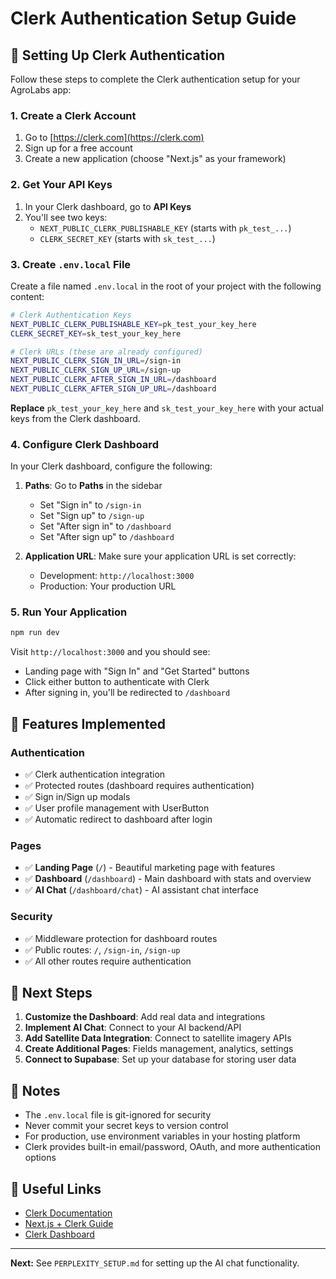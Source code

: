 # Clerk Authentication Setup Guide

## 🔐 Setting Up Clerk Authentication

Follow these steps to complete the Clerk authentication setup for your AgroLabs app:

### 1. Create a Clerk Account

1. Go to [https://clerk.com](https://clerk.com)
2. Sign up for a free account
3. Create a new application (choose "Next.js" as your framework)

### 2. Get Your API Keys

1. In your Clerk dashboard, go to **API Keys**
2. You'll see two keys:
   - `NEXT_PUBLIC_CLERK_PUBLISHABLE_KEY` (starts with `pk_test_...`)
   - `CLERK_SECRET_KEY` (starts with `sk_test_...`)

### 3. Create `.env.local` File

Create a file named `.env.local` in the root of your project with the following content:

```bash
# Clerk Authentication Keys
NEXT_PUBLIC_CLERK_PUBLISHABLE_KEY=pk_test_your_key_here
CLERK_SECRET_KEY=sk_test_your_key_here

# Clerk URLs (these are already configured)
NEXT_PUBLIC_CLERK_SIGN_IN_URL=/sign-in
NEXT_PUBLIC_CLERK_SIGN_UP_URL=/sign-up
NEXT_PUBLIC_CLERK_AFTER_SIGN_IN_URL=/dashboard
NEXT_PUBLIC_CLERK_AFTER_SIGN_UP_URL=/dashboard
```

**Replace** `pk_test_your_key_here` and `sk_test_your_key_here` with your actual keys from the Clerk dashboard.

### 4. Configure Clerk Dashboard

In your Clerk dashboard, configure the following:

1. **Paths**: Go to **Paths** in the sidebar
   - Set "Sign in" to `/sign-in`
   - Set "Sign up" to `/sign-up`
   - Set "After sign in" to `/dashboard`
   - Set "After sign up" to `/dashboard`

2. **Application URL**: Make sure your application URL is set correctly:
   - Development: `http://localhost:3000`
   - Production: Your production URL

### 5. Run Your Application

```bash
npm run dev
```

Visit `http://localhost:3000` and you should see:
- Landing page with "Sign In" and "Get Started" buttons
- Click either button to authenticate with Clerk
- After signing in, you'll be redirected to `/dashboard`

## 🎯 Features Implemented

### Authentication
- ✅ Clerk authentication integration
- ✅ Protected routes (dashboard requires authentication)
- ✅ Sign in/Sign up modals
- ✅ User profile management with UserButton
- ✅ Automatic redirect to dashboard after login

### Pages
- ✅ **Landing Page** (`/`) - Beautiful marketing page with features
- ✅ **Dashboard** (`/dashboard`) - Main dashboard with stats and overview
- ✅ **AI Chat** (`/dashboard/chat`) - AI assistant chat interface

### Security
- ✅ Middleware protection for dashboard routes
- ✅ Public routes: `/`, `/sign-in`, `/sign-up`
- ✅ All other routes require authentication

## 🚀 Next Steps

1. **Customize the Dashboard**: Add real data and integrations
2. **Implement AI Chat**: Connect to your AI backend/API
3. **Add Satellite Data Integration**: Connect to satellite imagery APIs
4. **Create Additional Pages**: Fields management, analytics, settings
5. **Connect to Supabase**: Set up your database for storing user data

## 📝 Notes

- The `.env.local` file is git-ignored for security
- Never commit your secret keys to version control
- For production, use environment variables in your hosting platform
- Clerk provides built-in email/password, OAuth, and more authentication options

## 🔗 Useful Links

- [Clerk Documentation](https://clerk.com/docs)
- [Next.js + Clerk Guide](https://clerk.com/docs/quickstarts/nextjs)
- [Clerk Dashboard](https://dashboard.clerk.com)

---

**Next:** See `PERPLEXITY_SETUP.md` for setting up the AI chat functionality.

